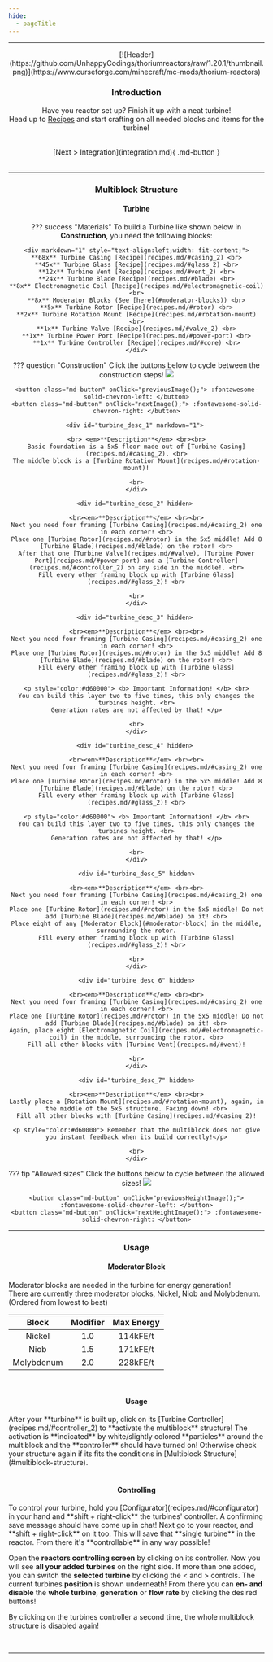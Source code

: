 ```yaml
---
hide:
  - pageTitle
---
```


<center>
<hr>
[![Header](https://github.com/UnhappyCodings/thoriumreactors/raw/1.20.1/thumbnail.png)](https://www.curseforge.com/minecraft/mc-mods/thorium-reactors)

### Introduction

Have you reactor set up? Finish it up with a neat turbine! <br>
Head up to [Recipes](#recipes) and start crafting on all needed blocks and items for the turbine!

<br>
[Next > Integration](integration.md){ .md-button }
<br><br>
<hr>

### Multiblock Structure

#### Turbine

??? success "Materials"
    To build a Turbine like shown below in **Construction**, you need the following blocks:

    <div markdown="1" style="text-align:left;width: fit-content;">
    **68x** Turbine Casing [Recipe](recipes.md/#casing_2) <br>
    **45x** Turbine Glass [Recipe](recipes.md/#glass_2) <br>
    **12x** Turbine Vent [Recipe](recipes.md/#vent_2) <br>
    **24x** Turbine Blade [Recipe](recipes.md/#blade) <br>
    **8x** Electromagnetic Coil [Recipe](recipes.md/#electromagnetic-coil) <br>
    **8x** Moderator Blocks (See [here](#moderator-blocks)) <br>
    **5x** Turbine Rotor [Recipe](recipes.md/#rotor) <br>
    **2x** Turbine Rotation Mount [Recipe](recipes.md/#rotation-mount) <br>
    **1x** Turbine Valve [Recipe](recipes.md/#valve_2) <br>
    **1x** Turbine Power Port [Recipe](recipes.md/#power-port) <br>
    **1x** Turbine Controller [Recipe](recipes.md/#core) <br>
    </div>

??? question "Construction"
    Click the buttons below to cycle between the construction steps!
    <img src="/img/turbine_build_1.png" id="turbine-build">

    <button class="md-button" onClick="previousImage();"> :fontawesome-solid-chevron-left: </button>
    <button class="md-button" onClick="nextImage();"> :fontawesome-solid-chevron-right: </button>

    <div id="turbine_desc_1" markdown="1"> 

    <br> <em>**Description**</em> <br><br>
    Basic foundation is a 5x5 floor made out of [Turbine Casing](recipes.md/#casing_2). <br>
    The middle block is a [Turbine Rotation Mount](recipes.md/#rotation-mount)!

    <br>
    </div>
    
    <div id="turbine_desc_2" hidden> 

    <br><em>**Description**</em> <br><br>
    Next you need four framing [Turbine Casing](recipes.md/#casing_2) one in each corner! <br>
    Place one [Turbine Rotor](recipes.md/#rotor) in the 5x5 middle! Add 8 [Turbine Blade](recipes.md/#blade) on the rotor! <br>
    After that one [Turbine Valve](recipes.md/#valve), [Turbine Power Port](recipes.md/#power-port) and a [Turbine Controller](recipes.md/#controller_2) on any side in the middle!. <br>
    Fill every other framing block up with [Turbine Glass](recipes.md/#glass_2)! <br>

    <br>
    </div>
    
    <div id="turbine_desc_3" hidden> 

    <br><em>**Description**</em> <br><br>
    Next you need four framing [Turbine Casing](recipes.md/#casing_2) one in each corner! <br>
    Place one [Turbine Rotor](recipes.md/#rotor) in the 5x5 middle! Add 8 [Turbine Blade](recipes.md/#blade) on the rotor! <br>
    Fill every other framing block up with [Turbine Glass](recipes.md/#glass_2)! <br>
    
    <p style="color:#d60000"> <b> Important Information! </b> <br>
    You can build this layer two to five times, this only changes the turbines height. <br>
    Generation rates are not affected by that! </p>
    
    <br>
    </div>
    
    <div id="turbine_desc_4" hidden> 

    <br><em>**Description**</em> <br><br>
    Next you need four framing [Turbine Casing](recipes.md/#casing_2) one in each corner! <br>
    Place one [Turbine Rotor](recipes.md/#rotor) in the 5x5 middle! Add 8 [Turbine Blade](recipes.md/#blade) on the rotor! <br>
    Fill every other framing block up with [Turbine Glass](recipes.md/#glass_2)! <br>
    
    <p style="color:#d60000"> <b> Important Information! </b> <br>
    You can build this layer two to five times, this only changes the turbines height. <br>
    Generation rates are not affected by that! </p>
    
    <br>
    </div>
    
    <div id="turbine_desc_5" hidden>

    <br><em>**Description**</em> <br><br>
    Next you need four framing [Turbine Casing](recipes.md/#casing_2) one in each corner! <br>
    Place one [Turbine Rotor](recipes.md/#rotor) in the 5x5 middle! Do not add [Turbine Blade](recipes.md/#blade) on it! <br>
    Place eight of any [Moderator Block](#moderator-block) in the middle, surrounding the rotor.
    Fill every other framing block up with [Turbine Glass](recipes.md/#glass_2)! <br>
    
    <br>
    </div>
    
    <div id="turbine_desc_6" hidden>

    <br><em>**Description**</em> <br><br>
    Next you need four framing [Turbine Casing](recipes.md/#casing_2) one in each corner! <br>
    Place one [Turbine Rotor](recipes.md/#rotor) in the 5x5 middle! Do not add [Turbine Blade](recipes.md/#blade) on it! <br>
    Again, place eight [Electromagnetic Coil](recipes.md/#electromagnetic-coil) in the middle, surrounding the rotor. <br>
    Fill all other blocks with [Turbine Vent](recipes.md/#vent)!
    
    <br>
    </div>
    
    <div id="turbine_desc_7" hidden>

    <br><em>**Description**</em> <br><br>
    Lastly place a [Rotation Mount](recipes.md/#rotation-mount), again, in the middle of the 5x5 structure. Facing down! <br>
    Fill all other blocks with [Turbine Casing](recipes.md/#casing_2)!

    <p style="color:#d60000"> Remember that the multiblock does not give you instant feedback when its build correctly!</p>
    
    <br>
    </div>

??? tip "Allowed sizes"
    Click the buttons below to cycle between the allowed sizes!
    <img src="/img/turbine_height_2.png" id="turbine-height">

    <button class="md-button" onClick="previousHeightImage();"> :fontawesome-solid-chevron-left: </button>
    <button class="md-button" onClick="nextHeightImage();"> :fontawesome-solid-chevron-right: </button>

<hr>

### Usage

#### Moderator Block

<div markdown="1" style="text-align:left;">
Moderator blocks are needed in the turbine for energy generation! <br>
There are currently three moderator blocks, Nickel, Niob and Molybdenum. (Ordered from lowest to best) <br>
</div>

|   Block    | Modifier | Max Energy |
|:----------:|:--------:|:----------:|
|   Nickel   |   1.0    |  114kFE/t  |
|    Niob    |   1.5    |  171kFE/t  |
| Molybdenum |   2.0    |  228kFE/t  |

<br>

#### Usage

<div markdown="1" style="text-align:left;">
After your **turbine** is built up, click on its [Turbine Controller](recipes.md/#controller_2) to **activate the multiblock** structure! 
The activation is **indicated** by white/slightly colored **particles** around the multiblock and the **controller** should have turned on!
Otherwise check your structure again if its fits the conditions in [Multiblock Structure](#multiblock-structure).
</div>
<br>

#### Controlling

<div markdown="1" style="text-align:left;">
To control your turbine, hold you [Configurator](recipes.md/#configurator) in your hand and **shift + right-click** the turbines' controller.
A confirming save message should have come up in chat! Next go to your reactor, and **shift + right-click** on it too.
This will save that **single turbine** in the reactor. From there it's **controllable** in any way possible!

Open the **reactors controlling screen** by clicking on its controller. Now you will see **all your added turbines** on the right side.
If more than one added, you can switch the **selected turbine** by clicking the < and > controls. The current turbines **position** is shown underneath!
From there you can **en- and disable** the **whole turbine**, **generation** or **flow rate** by clicking the desired buttons!

By clicking on the turbines controller a second time, the whole multiblock structure is disabled again!
</div>
<br>

<hr>

<script>

  function nextHeightImage() {
    let element = document.getElementById("turbine-height");
    let src = element.src;
    let nextInt = parseInt(src.split("height_")[1].split(".")[0]) + 1;
    if (nextInt <= 5) {
      element.src = "/img/turbine_height_" + nextInt + ".png";
    }
  }

  function previousHeightImage() {
    let element = document.getElementById("turbine-height");
    let src = element.src;
    let nextInt = parseInt(src.split("height_")[1].split(".")[0]) - 1;
    if (nextInt >= 2) {
      element.src = "/img/turbine_height_" + nextInt + ".png";
    }
  }

  function nextImage() {
    let element = document.getElementById("turbine-build");
    let src = element.src;
    let nextInt = parseInt(src.split("build_")[1].split(".")[0]) + 1;
    if (nextInt <= 7) {
      document.getElementById("turbine_desc_" + nextInt).hidden = false;
      document.getElementById("turbine_desc_" + (nextInt - 1)).hidden = true;
      element.src = "/img/turbine_build_" + nextInt + ".png";
    }
  }

  function previousImage() {
    let element = document.getElementById("turbine-build");
    let src = element.src;
    let nextInt = parseInt(src.split("build_")[1].split(".")[0]) - 1;
    if (nextInt >= 1) {
      document.getElementById("turbine_desc_" + nextInt).hidden = false;
      document.getElementById("turbine_desc_" + (nextInt + 1)).hidden = true;
      element.src = "/img/turbine_build_" + nextInt + ".png";
    }
  }

</script>